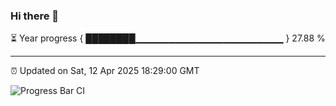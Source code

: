 ### Hi there 👋

⏳ Year progress { ████████▁▁▁▁▁▁▁▁▁▁▁▁▁▁▁▁▁▁▁▁▁▁ } 27.88 %

---

⏰ Updated on Sat, 12 Apr 2025 18:29:00 GMT

![Progress Bar CI](https://github.com/ZhaoGui/ZhaoGui/workflows/Progress%20Bar%20CI/badge.svg)
